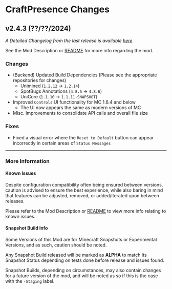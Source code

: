 # CraftPresence Changes

## v2.4.3 (??/??/2024)

_A Detailed Changelog from the last release is
available [here](https://gitlab.com/CDAGaming/CraftPresence/-/compare/release%2Fv2.4.2...release%2Fv2.4.3)_

See the Mod Description or [README](https://gitlab.com/CDAGaming/CraftPresence) for more info regarding the mod.

### Changes

* (Backend) Updated Build Dependencies (Please see the appropriate repositories for changes)
    * Unimined (`1.2.12` -> `1.2.14`)
    * SpotBugs Annotations (`4.8.5` -> `4.8.6`)
    * UniCore (`1.1.10` -> `1.1.11-SNAPSHOT`)
* Improved `Controls` UI functionality for MC 1.6.4 and below
    * The UI now appears the same as modern versions of MC
* Misc. Improvements to consolidate API calls and overall file size

### Fixes

* Fixed a visual error where the `Reset to Default` button can appear incorrectly in certain areas of `Status Messages`

___

### More Information

#### Known Issues

Despite configuration compatibility often being ensured between versions,
caution is advised to ensure the best experience, while also baring in mind that features can be adjusted, removed, or
added/iterated upon between releases.

Please refer to the Mod Description or [README](https://gitlab.com/CDAGaming/CraftPresence) to view more info relating
to known issues.

#### Snapshot Build Info

Some Versions of this Mod are for Minecraft Snapshots or Experimental Versions, and as such, caution should be noted.

Any Snapshot Build released will be marked as **ALPHA** to match its Snapshot Status depending on tests done before
release
and issues found.

Snapshot Builds, depending on circumstances, may also contain changes for a future version of the mod, and will be noted
as so if this is the case with the `-Staging` label.
